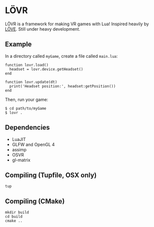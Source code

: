 LÖVR
===

LÖVR is a framework for making VR games with Lua!  Inspired heavily by [LÖVE](http://love2d.org).  Still under heavy development.

Example
---

In a directory called `myGame`, create a file called `main.lua`:

```
function lovr.load()
  headset = lovr.device.getHeadset()
end

function lovr.update(dt)
  print('Headset position:', headset:getPosition())
end
```

Then, run your game:

```
$ cd path/to/myGame
$ lovr .
```

Dependencies
---

- LuaJIT
- GLFW and OpenGL 4
- assimp
- OSVR
- gl-matrix

Compiling (Tupfile, OSX only)
---

```
tup
```

Compiling (CMake)
---

```
mkdir build
cd build
cmake ..
```
